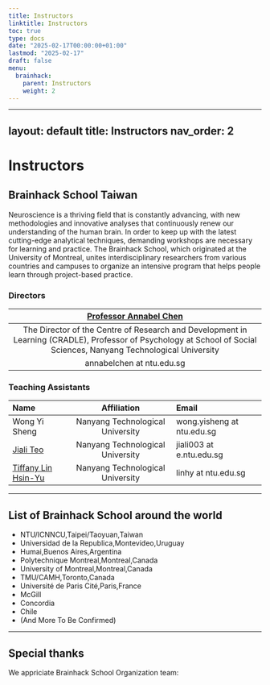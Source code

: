 ```yaml
---
title: Instructors
linktitle: Instructors
toc: true
type: docs
date: "2025-02-17T00:00:00+01:00"
lastmod: "2025-02-17"
draft: false
menu:
  brainhack:
    parent: Instructors
    weight: 2
---
```

 
---
layout: default
title: Instructors
nav_order: 2
---

# Instructors

## Brainhack School Taiwan

Neuroscience is a thriving field that is constantly advancing, with new methodologies and innovative analyses that continuously renew our understanding of the human brain. In order to keep up with the latest cutting-edge analytical techniques, demanding workshops are necessary for learning and practice. The Brainhack School, which originated at the University of Montreal, unites interdisciplinary researchers from various countries and campuses to organize an intensive program that helps people learn through project-based practice.

### Directors

| [Professor Annabel Chen](https://www.clinicalbrain.org/author/annabel-chen/)                                                         
|:--------------------------------------------------------------------------:|
| The Director of the Centre of Research and Development in Learning (CRADLE), Professor of Psychology at School of Social Sciences, Nanyang Technological University | 
| annabelchen at ntu.edu.sg                                            |                            
### Teaching Assistants

| Name            | Affiliation                 | Email                     |
|:----------------|:---------------------------:|:--------------------------|
| Wong Yi Sheng  | Nanyang Technological University | wong.yisheng at ntu.edu.sg |
| [Jiali Teo](https://www.clinicalbrain.org/author/teo-jia-li/) | Nanyang Technological University | jiali003 at e.ntu.edu.sg  |
| [Tiffany Lin Hsin-Yu](https://www.clinicalbrain.org/author/lin-hsin-yu/) | Nanyang Technological University | linhy at ntu.edu.sg   |

---

## List of Brainhack School around the world
- NTU/ICNNCU,Taipei/Taoyuan,Taiwan
- Universidad de la Republica,Montevideo,Uruguay
- Humai,Buenos Aires,Argentina
- Polytechnique Montreal,Montreal,Canada
- University of Montreal,Montreal,Canada
- TMU/CAMH,Toronto,Canada
- Université de Paris Cité,Paris,France
- McGill
- Concordia
- Chile
- (And More To Be Confirmed)

---

## Special thanks
We appriciate Brainhack School Organization team:
